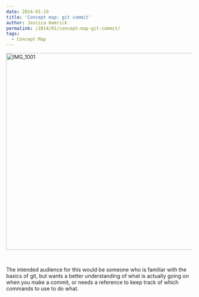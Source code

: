 ```yaml
---
date: 2014-01-19
title: 'Concept map: git commit'
author: Jessica Hamrick
permalink: /2014/01/concept-map-git-commit/
tags:
  - Concept Map
---
```

[<img class="alignnone size-large wp-image-5524" alt="IMG_1001" src="http://teaching.software-carpentry.org/wp-content/uploads/2014/01/IMG_1001-1024x768.jpg" width="707" height="530" />][1]

&nbsp;

The intended audience for this would be someone who is familiar with the basics of git, but wants a better understanding of what is actually going on when you make a commit, or needs a reference to keep track of which commands to use to do what.

 [1]: http://teaching.software-carpentry.org/wp-content/uploads/2014/01/IMG_1001.jpg
